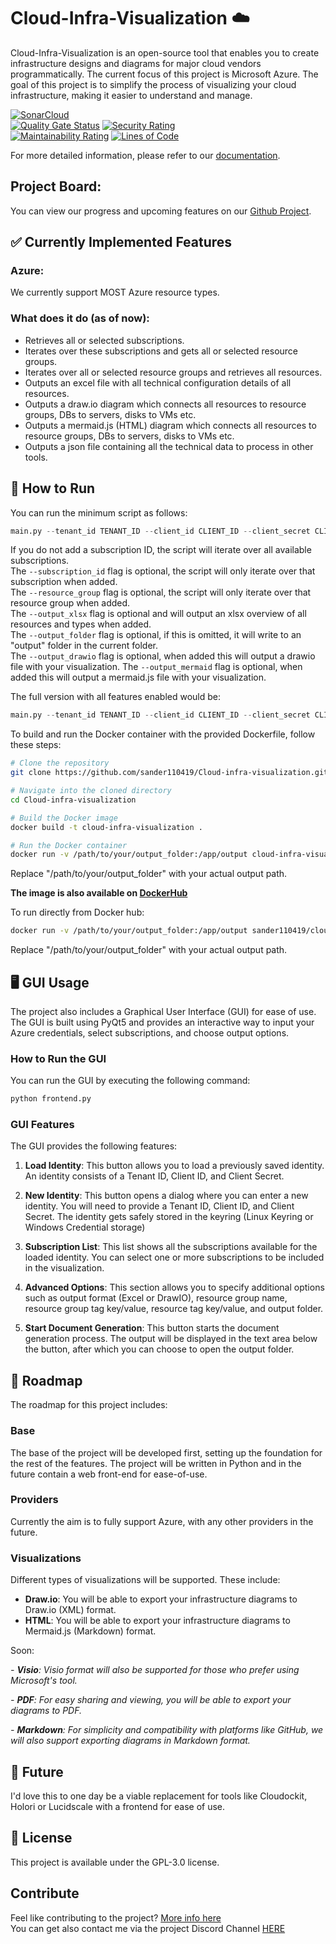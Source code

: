 # Cloud-Infra-Visualization ☁️

Cloud-Infra-Visualization is an open-source tool that enables you to create infrastructure designs and diagrams for major cloud vendors programmatically. The current focus of this project is Microsoft Azure. The goal of this project is to simplify the process of visualizing your cloud infrastructure, making it easier to understand and manage.

[![SonarCloud](https://sonarcloud.io/images/project_badges/sonarcloud-white.svg)](https://sonarcloud.io/summary/new_code?id=sander110419_Cloud-infra-visualization)  
[![Quality Gate Status](https://sonarcloud.io/api/project_badges/measure?project=sander110419_Cloud-infra-visualization&metric=alert_status)](https://sonarcloud.io/summary/new_code?id=sander110419_Cloud-infra-visualization)
[![Security Rating](https://sonarcloud.io/api/project_badges/measure?project=sander110419_Cloud-infra-visualization&metric=security_rating)](https://sonarcloud.io/summary/new_code?id=sander110419_Cloud-infra-visualization)  
[![Maintainability Rating](https://sonarcloud.io/api/project_badges/measure?project=sander110419_Cloud-infra-visualization&metric=sqale_rating)](https://sonarcloud.io/summary/new_code?id=sander110419_Cloud-infra-visualization)
[![Lines of Code](https://sonarcloud.io/api/project_badges/measure?project=sander110419_Cloud-infra-visualization&metric=ncloc)](https://sonarcloud.io/summary/new_code?id=sander110419_Cloud-infra-visualization)  

For more detailed information, please refer to our [documentation](https://github.com/sander110419/Cloud-infra-visualization/wiki).

## Project Board:
You can view our progress and upcoming features on our [Github Project](https://github.com/users/sander110419/projects/2).

## ✅ Currently Implemented Features

### Azure:
We currently support MOST Azure resource types.

### What does it do (as of now):
- Retrieves all or selected subscriptions.
- Iterates over these subscriptions and gets all or selected resource groups.
- Iterates over all or selected resource groups and retrieves all resources.
- Outputs an excel file with all technical configuration details of all resources.
- Outputs a draw.io diagram which connects all resources to resource groups, DBs to servers, disks to VMs etc.
- Outputs a mermaid.js (HTML) diagram which connects all resources to resource groups, DBs to servers, disks to VMs etc.
- Outputs a json file containing all the technical data to process in other tools.

## 🚀 How to Run

You can run the minimum script as follows:  
```python
main.py --tenant_id TENANT_ID --client_id CLIENT_ID --client_secret CLIENT_SECRET --output_xlsx --output_folder PATH_TO_OUTPUT_FOLDER
``` 
If you do not add a subscription ID, the script will iterate over all available subscriptions.  
The `--subscription_id` flag is optional, the script will only iterate over that subscription when added.  
The `--resource_group` flag is optional, the script will only iterate over that resource group when added.  
The `--output_xlsx` flag is optional and will output an xlsx overview of all resources and types when added.  
The `--output_folder` flag is optional, if this is omitted, it will write to an "output" folder in the current folder.  
The `--output_drawio` flag is optional, when added this will output a drawio file with your visualization. 
The `--output_mermaid` flag is optional, when added this will output a mermaid.js file with your visualization.

The full version with all features enabled would be:  
```python
main.py --tenant_id TENANT_ID --client_id CLIENT_ID --client_secret CLIENT_SECRET --subscription_id SUBSCRIPTION_ID --resource_group RESOURCE_GROUP --output_folder PATH_TO_OUTPUT_FOLDER --output_xlsx --output_drawio
``` 

To build and run the Docker container with the provided Dockerfile, follow these steps:

```bash
# Clone the repository
git clone https://github.com/sander110419/Cloud-infra-visualization.git

# Navigate into the cloned directory
cd Cloud-infra-visualization

# Build the Docker image
docker build -t cloud-infra-visualization .
```
```bash
# Run the Docker container
docker run -v /path/to/your/output_folder:/app/output cloud-infra-visualization --tenant_id "your_tenant_id" --client_id "your_client_id" --client_secret "your_client_secret" --subscription_id "your_subscription_id" --resource_group "your_resource_group" --output_folder "/path/to/your/output_folder" --output_xlsx --output_drawio --output_mermaid
```
Replace "/path/to/your/output_folder" with your actual output path.  
  
**The image is also available on  [DockerHub](https://hub.docker.com/r/sander110419/cloud-infra-visualization)**

To run directly from Docker hub:

```bash
docker run -v /path/to/your/output_folder:/app/output sander110419/cloud-infra-visualization --tenant_id "your_tenant_id" --client_id "your_client_id" --client_secret "your_client_secret" --subscription_id "your_subscription_id" --resource_group "your_resource_group" --output_xlsx --output_drawio --output_mermaid
```
  
Replace "/path/to/your/output_folder" with your actual output path.

## 🖥️ GUI Usage

The project also includes a Graphical User Interface (GUI) for ease of use. The GUI is built using PyQt5 and provides an interactive way to input your Azure credentials, select subscriptions, and choose output options.

### How to Run the GUI

You can run the GUI by executing the following command:

```python
python frontend.py
```

### GUI Features

The GUI provides the following features:

1. **Load Identity**: This button allows you to load a previously saved identity. An identity consists of a Tenant ID, Client ID, and Client Secret.

2. **New Identity**: This button opens a dialog where you can enter a new identity. You will need to provide a Tenant ID, Client ID, and Client Secret. The identity gets safely stored in the keyring (Linux Keyring or Windows Credential storage)

3. **Subscription List**: This list shows all the subscriptions available for the loaded identity. You can select one or more subscriptions to be included in the visualization.

4. **Advanced Options**: This section allows you to specify additional options such as output format (Excel or DrawIO), resource group name, resource group tag key/value, resource tag key/value, and output folder.

5. **Start Document Generation**: This button starts the document generation process. The output will be displayed in the text area below the button, after which you can choose to open the output folder.

## 📌 Roadmap

The roadmap for this project includes:

### Base

The base of the project will be developed first, setting up the foundation for the rest of the features.
The project will be written in Python and in the future contain a web front-end for ease-of-use.

### Providers

Currently the aim is to fully support Azure, with any other providers in the future. 

### Visualizations

Different types of visualizations will be supported. These include:

- **Draw.io**: You will be able to export your infrastructure diagrams to Draw.io (XML) format.
- **HTML**: You will be able to export your infrastructure diagrams to Mermaid.js (Markdown) format.

Soon:

*- **Visio**: Visio format will also be supported for those who prefer using Microsoft's tool.*

*- **PDF**: For easy sharing and viewing, you will be able to export your diagrams to PDF.* 

*- **Markdown**: For simplicity and compatibility with platforms like GitHub, we will also support exporting diagrams in Markdown format.* 

## 🔮 Future

I'd love this to one day be a viable replacement for tools like Cloudockit, Holori or Lucidscale with a frontend for ease of use.

## 📜 License

This project is available under the GPL-3.0 license.

## Contribute

Feel like contributing to the project? [More info here](https://github.com/sander110419/Cloud-infra-visualization/blob/main/CONTRIBUTING.md)  
You can get also contact me via the project Discord Channel [HERE](https://discord.gg/MurEkZQBEb)